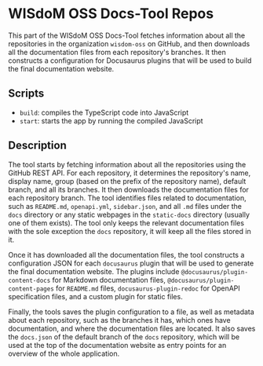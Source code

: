 # WISdoM OSS Docs-Tool Repos

This part of the WISdoM OSS Docs-Tool fetches information about all the 
repositories in the organization `wisdom-oss` on GitHub, and then downloads all 
the documentation files from each repository's branches. 
It then constructs a configuration for Docusaurus plugins that will be used to 
build the final documentation website.

## Scripts

- `build`: compiles the TypeScript code into JavaScript
- `start`: starts the app by running the compiled JavaScript

## Description

The tool starts by fetching information about all the repositories using the 
GitHub REST API. 
For each repository, it determines the repository's name, display name, group 
(based on the prefix of the repository name), default branch, and all its 
branches. 
It then downloads the documentation files for each repository branch. 
The tool identifies files related to documentation, such as `README.md`, 
`openapi.yml`, `sidebar.json`, and all `.md` files under the `docs` directory 
or any static webpages in the `static-docs` directory (usually one of them 
exists).
The tool only keeps the relevant documentation files with the sole exception the 
`docs` repository, it will keep all the files stored in it.

Once it has downloaded all the documentation files, the tool constructs a 
configuration JSON for each `docusaurus` plugin that will be used to generate 
the final documentation website. 
The plugins include `@docusaurus/plugin-content-docs` for Markdown documentation 
files, `@docusaurus/plugin-content-pages` for `README.md` files, 
`docusaurus-plugin-redoc` for OpenAPI specification files, and a custom plugin 
for static files.

Finally, the tools saves the plugin configuration to a file, as well as 
metadata about each repository, such as the branches it has, which ones have 
documentation, and where the documentation files are located. 
It also saves the `docs.json` of the default branch of the `docs` repository, 
which will be used at the top of the documentation website as entry points for 
an overview of the whole application.
